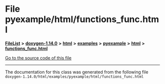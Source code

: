 

# File pyexample/html/functions\_func.html



[**FileList**](files.md) **>** [**doxygen-1.14.0**](dir_9d5bad020669189c90cda983471be5d0.md) **>** [**html**](dir_05d1fd8a7cdd04f638f8b23196de02e2.md) **>** [**examples**](dir_aa52e73a32d193037813a53dcfe817b6.md) **>** [**pyexample**](dir_a2a8ba002db70f2f1f5a4403c068e8c8.md) **>** [**html**](dir_23da204c45b718d15aebf94ee9a5f5b8.md) **>** [**functions\_func.html**](pyexample_2html_2functions__func_8html.md)

[Go to the source code of this file](pyexample_2html_2functions__func_8html_source.md)





































































------------------------------
The documentation for this class was generated from the following file `doxygen-1.14.0/html/examples/pyexample/html/functions_func.html`

